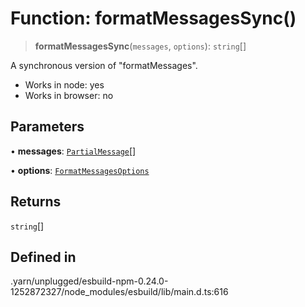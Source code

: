 # Function: formatMessagesSync()

> **formatMessagesSync**(`messages`, `options`): `string`[]

A synchronous version of "formatMessages".

- Works in node: yes
- Works in browser: no

## Parameters

• **messages**: [`PartialMessage`](../interfaces/PartialMessage.md)[]

• **options**: [`FormatMessagesOptions`](../interfaces/FormatMessagesOptions.md)

## Returns

`string`[]

## Defined in

.yarn/unplugged/esbuild-npm-0.24.0-1252872327/node\_modules/esbuild/lib/main.d.ts:616
